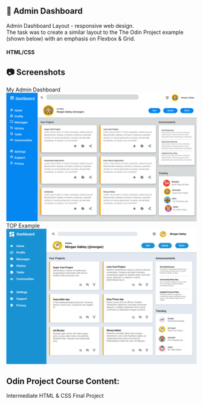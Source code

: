 ## :office: Admin Dashboard
Admin Dashboard Layout - responsive web design.
<br>
The task was to create a similar layout to the The Odin Project example (shown below) with an emphasis on Flexbox & Grid.
#### HTML/CSS

## :camera: Screenshots
My Admin Dashboard
![admin-dashboard](https://github.com/T-Pirozzini/admin-dashboard/blob/main/assets/main-page2.png?raw=true)
TOP Example
![TOP-example](https://github.com/T-Pirozzini/admin-dashboard/blob/main/assets/top-page.png?raw=true)

## Odin Project Course Content:
Intermediate HTML & CSS Final Project
